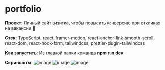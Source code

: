 # portfolio
__Проект__: Личный сайт визитка, чтобы повысить конверсию при откликах на вакансии :muscle:

__Стек__: TypeScript, react, framer-motion, react-anchor-link-smooth-scroll, react-dom, react-hook-form, tailwindcss, prettier-plugin-tailwindcss

__Как запустить__: Из главной папки команда __npm run dev__

__Скриншоты__:   ![image](https://github.com/LinaKv/portfolio/assets/107919324/62e15f66-9e77-4def-b5ba-b2e1fdbcdb48)   ![image](https://github.com/LinaKv/portfolio/assets/107919324/757ab786-7c5c-4c3b-a868-4767af95f922)  ![image](https://github.com/LinaKv/portfolio/assets/107919324/6f036d03-a936-4b44-8591-69310c0a868f)





